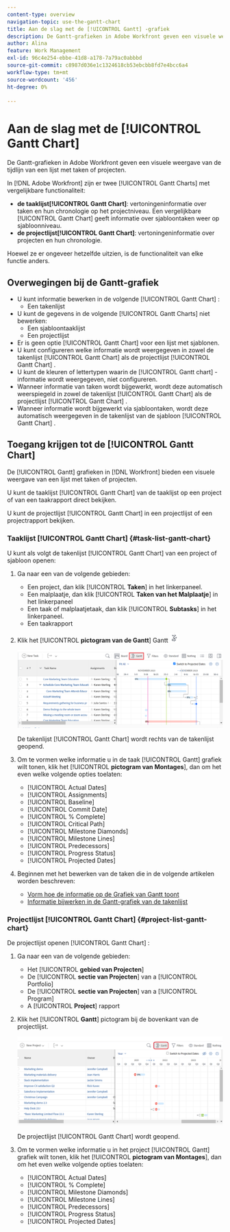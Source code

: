 ```yaml
---
content-type: overview
navigation-topic: use-the-gantt-chart
title: Aan de slag met de [!UICONTROL Gantt] -grafiek
description: De Gantt-grafieken in Adobe Workfront geven een visuele weergave van de tijdlijn van een lijst met taken of projecten.
author: Alina
feature: Work Management
exl-id: 96c4e254-ebbe-41d8-a178-7a79ac0abbbd
source-git-commit: c8987d036e1c1324618cb53ebcbb8fd7e4bcc6a4
workflow-type: tm+mt
source-wordcount: '456'
ht-degree: 0%

---
```


# Aan de slag met de [!UICONTROL Gantt Chart]

<!-- Audited: 08/2025 -->

De Gantt-grafieken in Adobe Workfront geven een visuele weergave van de tijdlijn van een lijst met taken of projecten.

In [!DNL Adobe Workfront] zijn er twee [!UICONTROL Gantt Charts] met vergelijkbare functionaliteit:

* **de taaklijst[!UICONTROL Gantt Chart]**: vertoningeninformatie over taken en hun chronologie op het projectniveau. Een vergelijkbare [!UICONTROL Gantt Chart] geeft informatie over sjabloontaken weer op sjabloonniveau.
* **de projectlijst[!UICONTROL Gantt Chart]**: vertoningeninformatie over projecten en hun chronologie.

Hoewel ze er ongeveer hetzelfde uitzien, is de functionaliteit van elke functie anders.

## Overwegingen bij de Gantt-grafiek

* U kunt informatie bewerken in de volgende [!UICONTROL Gantt Chart] :
   * Een takenlijst
* U kunt de gegevens in de volgende [!UICONTROL Gantt Charts] niet bewerken:
   * Een sjabloontaaklijst
   * Een projectlijst
* Er is geen optie [!UICONTROL Gantt Chart] voor een lijst met sjablonen.
* U kunt configureren welke informatie wordt weergegeven in zowel de takenlijst [!UICONTROL Gantt Chart] als de projectlijst [!UICONTROL Gantt Chart] .
* U kunt de kleuren of lettertypen waarin de [!UICONTROL Gantt chart] -informatie wordt weergegeven, niet configureren.
* Wanneer informatie van taken wordt bijgewerkt, wordt deze automatisch weerspiegeld in zowel de takenlijst [!UICONTROL Gantt Chart] als de projectlijst [!UICONTROL Gantt Chart] .
* Wanneer informatie wordt bijgewerkt via sjabloontaken, wordt deze automatisch weergegeven in de takenlijst van de sjabloon [!UICONTROL Gantt Chart] .

## Toegang krijgen tot de [!UICONTROL Gantt Chart]

De [!UICONTROL Gantt] grafieken in [!DNL Workfront] bieden een visuele weergave van een lijst met taken of projecten.

U kunt de taaklijst [!UICONTROL Gantt Chart] van de taaklijst op een project of van een taakrapport direct bekijken.

U kunt de projectlijst [!UICONTROL Gantt Chart] in een projectlijst of een projectrapport bekijken.

### Taaklijst [!UICONTROL Gantt Chart] {#task-list-gantt-chart}

<!--The task list [!UICONTROL Gantt Chart] is accessible in the following areas:

* In a Project

   * [!UICONTROL Tasks] section
   * [!UICONTROL Subtasks] section of a task

* In a [!UICONTROL Template]

* In a [!UICONTROL Task] report-->

U kunt als volgt de takenlijst [!UICONTROL Gantt Chart] van een project of sjabloon openen:

1. Ga naar een van de volgende gebieden:

   * Een project, dan klik [!UICONTROL **Taken**] in het linkerpaneel.
   * Een malplaatje, dan klik [!UICONTROL **Taken van het Malplaatje**] in het linkerpaneel
   * Een taak of malplaatjetaak, dan klik [!UICONTROL **Subtasks**] in het linkerpaneel.
   * Een taakrapport

1. Klik het [!UICONTROL **pictogram van de Gantt**] Gantt ![ bij de bovenkant van de taaklijst.](assets/gantt-icon-nwe.png)

   ![ Gantt van de Lijst van de Taak ](assets/task-list-gantt.png)

   De takenlijst [!UICONTROL Gantt Chart] wordt rechts van de takenlijst geopend.

1. Om te vormen welke informatie u in de taak [!UICONTROL Gantt] grafiek wilt tonen, klik het [!UICONTROL **pictogram van Montages**], dan om het even welke volgende opties toelaten:

   * [!UICONTROL Actual Dates]
   * [!UICONTROL Assignments]
   * [!UICONTROL Baseline]
   * [!UICONTROL Commit Date]
   * [!UICONTROL % Complete]
   * [!UICONTROL Critical Path]
   * [!UICONTROL Milestone Diamonds]
   * [!UICONTROL Milestone Lines]
   * [!UICONTROL Predecessors]
   * [!UICONTROL Progress Status]
   * [!UICONTROL Projected Dates]

1. Beginnen met het bewerken van de taken die in de volgende artikelen worden beschreven:

   * [Vorm hoe de informatie op de Grafiek van Gantt toont](../use-the-gantt-chart/configure-info-on-gantt-chart.md)
   * [Informatie bijwerken in de Gantt-grafiek van de takenlijst](../use-the-gantt-chart/update-info-task-list-gantt.md)

### Projectlijst [!UICONTROL Gantt Chart] {#project-list-gantt-chart}

<!--The project list [!UICONTROL Gantt Chart] is accessible in the following areas:

* In the [!UICONTROL Projects] area
* In the [!UICONTROL Projects] section of a [!UICONTROL Portfolio]
* In the [!UICONTROL Projects] section of a [!UICONTROL Program]
* In a [!UICONTROL Project] report-->

De projectlijst openen [!UICONTROL Gantt Chart] :

1. Ga naar een van de volgende gebieden:

   * Het [!UICONTROL **gebied van Projecten**]
   * De [!UICONTROL **sectie van Projecten**] van a [!UICONTROL Portfolio]
   * De [!UICONTROL **sectie van Projecten**] van a [!UICONTROL Program]
   * A [!UICONTROL **Project**] rapport

1. Klik het [!UICONTROL **Gantt**] pictogram bij de bovenkant van de projectlijst.

   ![ de lijst Gantt van het Project ](assets/project-list-gantt.png)

   De projectlijst [!UICONTROL Gantt Chart] wordt geopend.

1. Om te vormen welke informatie u in het project [!UICONTROL Gantt] grafiek wilt tonen, klik het [!UICONTROL **pictogram van Montages**], dan om het even welke volgende opties toelaten:

   * [!UICONTROL Actual Dates]
   * [!UICONTROL % Complete]
   * [!UICONTROL Milestone Diamonds]
   * [!UICONTROL Milestone Lines]
   * [!UICONTROL Predecessors]
   * [!UICONTROL Progress Status]
   * [!UICONTROL Projected Dates]
